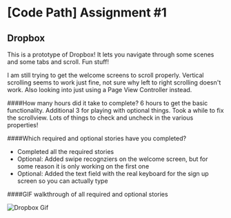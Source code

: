 [Code Path] Assignment #1
===========

## Dropbox

This is a prototype of Dropbox! It lets you navigate through some scenes and some tabs and scroll. Fun stuff!

I am still trying to get the welcome screens to scroll properly. Vertical scrolling seems to work just fine, not sure why left to right scrolling doesn't work. Also looking into just using a Page View Controller instead. 

####How many hours did it take to complete?
6 hours to get the basic functionality. Additional 3 for playing with optional things. Took a while to fix the scrollview. Lots of things to check and uncheck in the various properties!

####Which required and optional stories have you completed?
- Completed all the required stories
- Optional: Added swipe recognziers on the welcome screen, but for some reason it is only working on the first one
- Optional: Added the text field with the real keyboard for the sign up screen so you can actually type 

####GIF walkthrough of all required and optional stories

![Dropbox Gif](/gif/dropbox.gif)